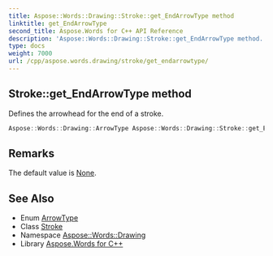```yaml
---
title: Aspose::Words::Drawing::Stroke::get_EndArrowType method
linktitle: get_EndArrowType
second_title: Aspose.Words for C++ API Reference
description: 'Aspose::Words::Drawing::Stroke::get_EndArrowType method. Defines the arrowhead for the end of a stroke in C++.'
type: docs
weight: 7000
url: /cpp/aspose.words.drawing/stroke/get_endarrowtype/
---
```

## Stroke::get_EndArrowType method


Defines the arrowhead for the end of a stroke.

```cpp
Aspose::Words::Drawing::ArrowType Aspose::Words::Drawing::Stroke::get_EndArrowType()
```

## Remarks


The default value is [None](../../arrowtype/). 
## See Also

* Enum [ArrowType](../../arrowtype/)
* Class [Stroke](../)
* Namespace [Aspose::Words::Drawing](../../)
* Library [Aspose.Words for C++](../../../)
